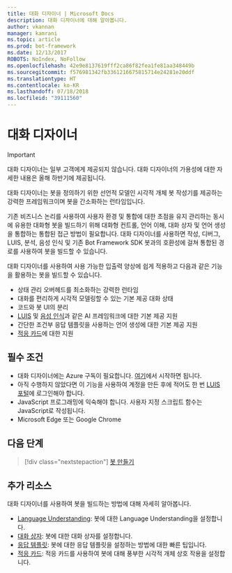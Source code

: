 ```yaml
---
title: 대화 디자이너 | Microsoft Docs
description: 대화 디자이너에 대해 알아봅니다.
author: vkannan
manager: kamrani
ms.topic: article
ms.prod: bot-framework
ms.date: 12/13/2017
ROBOTS: NoIndex, NoFollow
ms.openlocfilehash: 42e9e8137619fff2ca86f82fea1fe81aa348449b
ms.sourcegitcommit: f576981342fb3361216675815714e24281e20ddf
ms.translationtype: HT
ms.contentlocale: ko-KR
ms.lasthandoff: 07/18/2018
ms.locfileid: "39111560"
---
```

# <a name="conversation-designer"></a>대화 디자이너
> [!IMPORTANT]
> 대화 디자이너는 일부 고객에게 제공되지 않습니다. 대화 디자이너의 가용성에 대한 자세한 내용은 올해 하반기에 제공됩니다.

대화 디자이너는 봇을 정의하기 위한 선언적 모델인 시각적 개체 봇 작성기를 제공하는 강력한 프레임워크이며 봇을 간소화하는 런타임입니다.

기존 비즈니스 논리를 사용하여 사용자 환경 및 통합에 대한 초점을 유지 관리하는 동시에 유용한 대화형 봇을 빌드하기 위해 대화형 컨트롤, 언어 이해, 대화 상자 및 언어 생성을 통합하는 통합된 접근 방법이 필요합니다. 대화 디자이너를 사용하면 작성, 디버그, LUIS, 분석, 음성 인식 및 기존 Bot Framework SDK 봇과의 호환성에 걸쳐 통합된 경로를 사용하여 봇을 빌드할 수 있습니다.

대화 디자이너를 사용하여 사용 가능한 입출력 양상에 쉽게 적용하고 다음과 같은 기능을 활용하는 봇을 빌드할 수 있습니다. 

- 상태 관리 오버헤드를 최소화하는 강력한 런타임
- 대화를 편리하게 시각적 모델링할 수 있는 기본 제공 대화 상태
- 코드와 봇 UI의 분리
- <a href="https://luis.ai" target="_blank">LUIS</a> 및 <a href="https://www.microsoft.com/cognitive-services/en-us/speech-api" target="_blank">음성 인식</a>과 같은 AI 프레임워크에 대한 기본 제공 지원
- 간단한 조건부 응답 템플릿을 사용하는 언어 생성에 대한 기본 제공 지원
- [적응 카드](conversation-designer-adaptive-cards.md)에 대한 지원

## <a name="prerequisites"></a>필수 조건

- 대화 디자이너에는 Azure 구독이 필요합니다. <a href="https://azure.microsoft.com/en-us/" target="_blank">여기</a>에서 시작하면 됩니다.
- 아직 수행하지 않았다면 이 기능을 사용하여 계정을 만든 후에 적어도 한 번 [LUIS 포털](https://luis.ai)에 로그인해야 합니다.
- JavaScript 프로그래밍에 익숙해야 합니다. 사용자 지정 스크립트 함수는 JavaScript로 작성됩니다.
- Microsoft Edge 또는 Google Chrome

## <a name="next-steps"></a>다음 단계
> [!div class="nextstepaction"]
> [봇 만들기](conversation-designer-create-bot.md)

## <a name="additional-resources"></a>추가 리소스
대화 디자이너를 사용하여 봇을 빌드하는 방법에 대해 자세히 알아봅니다.
- [Language Understanding](conversation-designer-luis.md): 봇에 대한 Language Understanding을 설정합니다.
- [대화 상자](conversation-designer-dialogues.md): 봇에 대한 대화 상자를 설정합니다.
- [응답 템플릿](conversation-designer-response-templates.md): 봇에 대한 응답 템플릿을 설정하는 방법에 대한 빠른 팁입니다.
- [적응 카드](conversation-designer-adaptive-cards.md): 적응 카드를 사용하여 봇에 대해 풍부한 시각적 개체 상호 작용을 설정합니다.
